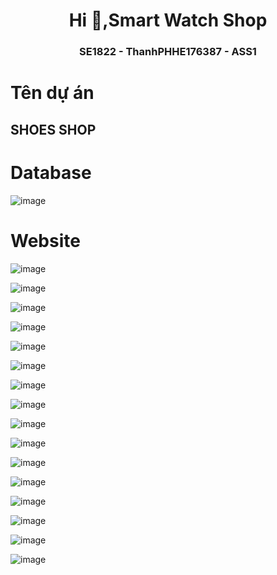 <h1 align="center">Hi 👋,Smart Watch Shop</h1>
<p align="center">
  <h3 align="center">SE1822 - ThanhPHHE176387 - ASS1 </h3>
</p>

# Tên dự án

## SHOES SHOP

# Database

![image](https://github.com/Danhyen187/SE1822-HuyenDTHE172170-ASS1/assets/144253457/75535bcf-c101-4eca-bfd5-0165deade9b4)


# Website

![image](https://github.com/Danhyen187/SE1822-HuyenDTHE172170-ASS1/assets/144253457/e4290df2-a7fa-42de-b645-37975854dfc0)

![image](https://github.com/Danhyen187/SE1822-HuyenDTHE172170-ASS1/assets/144253457/90063b68-1bfe-4b3f-9443-c52375ce3a3e)

![image](https://github.com/Danhyen187/SE1822-HuyenDTHE172170-ASS1/assets/144253457/4c623332-9936-49ce-ad20-ed0490b61836)

![image](https://github.com/Danhyen187/SE1822-HuyenDTHE172170-ASS1/assets/144253457/b36849b9-e39c-49ab-9eba-b79b1683f908)

![image](https://github.com/Danhyen187/SE1822-HuyenDTHE172170-ASS1/assets/144253457/da56f4ca-be6d-4413-976b-cc6a0aaf2598)

![image](https://github.com/Danhyen187/SE1822-HuyenDTHE172170-ASS1/assets/144253457/bfd6bead-8bd4-4086-84ac-7831daeb9968)

![image](https://github.com/Danhyen187/SE1822-HuyenDTHE172170-ASS1/assets/144253457/33e3a138-6dd3-45f0-b86d-db01b368e8ba)

![image](https://github.com/Danhyen187/SE1822-HuyenDTHE172170-ASS1/assets/144253457/7dbdeb3f-b3b6-4144-babb-d77c8b2d890d)

![image](https://github.com/Danhyen187/SE1822-HuyenDTHE172170-ASS1/assets/144253457/1ac00e29-dcda-48b0-8d0f-792d1a91b251)

![image](https://github.com/Danhyen187/SE1822-HuyenDTHE172170-ASS1/assets/144253457/23b24d5d-90c6-4c07-a089-9560d7e626d3)

![image](https://github.com/Danhyen187/SE1822-HuyenDTHE172170-ASS1/assets/144253457/f8969d2c-f5cc-4aab-b445-09193d120a92)

![image](https://github.com/Danhyen187/SE1822-HuyenDTHE172170-ASS1/assets/144253457/0fed5627-c94f-4ea2-a092-9031f71fd8d7)

![image](https://github.com/Danhyen187/SE1822-HuyenDTHE172170-ASS1/assets/144253457/7c84856d-c9fc-4b58-9bf3-bcbcd265c8d0)

![image](https://github.com/Danhyen187/SE1822-HuyenDTHE172170-ASS1/assets/144253457/4ccf1424-fd1b-42be-83c4-53aae4ea4e9b)

![image](https://github.com/Danhyen187/SE1822-HuyenDTHE172170-ASS1/assets/144253457/a65c84e6-beea-40c6-a160-13d5768ec886)

![image](https://github.com/Danhyen187/SE1822-HuyenDTHE172170-ASS1/assets/144253457/3ddf7b35-95d3-44a2-9ab3-a5caa371df11)

